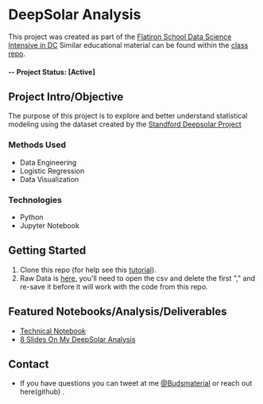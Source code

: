 # DeepSolar Analysis
This project was created as part of the [Flatiron School Data Science Intensive in DC](https://flatironschool.com/) Similar educational material can be found within the [class repo](https://github.com/learn-co-students/dc-ds-100719).

#### -- Project Status: [Active]

## Project Intro/Objective
The purpose of this project is to explore and better understand statistical modeling using the dataset created by the [Standford Deepsolar Project](http://web.stanford.edu/group/deepsolar/home.html)

### Methods Used
* Data Engineering
* Logistic Regression 
* Data Visualization

### Technologies
* Python
* Jupyter Notebook

## Getting Started

1. Clone this repo (for help see this [tutorial](https://help.github.com/articles/cloning-a-repository/)).
2. Raw Data is [here](http://web.stanford.edu/group/deepsolar/deepsolar_tract.csv), you'll need to open the csv and delete the first "," and re-save it before it will work with the code from this repo.

## Featured Notebooks/Analysis/Deliverables
* [Technical Notebook](https://github.com/BudBernhard/DeepSolarAnalysis/blob/master/Technical_Notebook.ipynb)
* [8 Slides On My DeepSolar Analysis](https://github.com/BudBernhard/DeepSolarAnalysis/blob/master/Solar_Decisions.pdf)

## Contact
* If you have questions you can tweet at me [@Budsmaterial](https://twitter.com/BudsMaterial) or reach out here(github) .  
